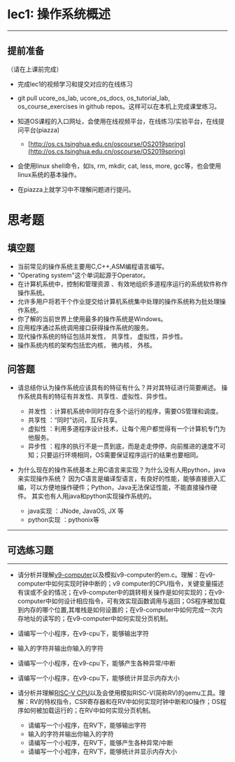 # lec1: 操作系统概述

---

## **提前准备**

（请在上课前完成）

* 完成lec1的视频学习和提交对应的在线练习
* git pull ucore\_os\_lab, ucore\_os\_docs, os\_tutorial\_lab, os\_course\_exercises in github repos。这样可以在本机上完成课堂练习。
* 知道OS课程的入口网址，会使用在线视频平台，在线练习/实验平台，在线提问平台\(piazza\)
  * [http://os.cs.tsinghua.edu.cn/oscourse/OS2019spring](http://os.cs.tsinghua.edu.cn/oscourse/OS2019spring)


* 会使用linux shell命令，如ls, rm, mkdir, cat, less, more, gcc等，也会使用linux系统的基本操作。
* 在piazza上就学习中不理解问题进行提问。



# 思考题

## 填空题

* 当前常见的操作系统主要用C,C++,ASM编程语言编写。
* "Operating system"这个单词起源于Operator。
* 在计算机系统中，控制和管理资源 、有效地组织多道程序运行的系统软件称作操作系统。
* 允许多用户将若干个作业提交给计算机系统集中处理的操作系统称为批处理操作系统。
* 你了解的当前世界上使用最多的操作系统是Windows。
* 应用程序通过系统调用接口获得操作系统的服务。
* 现代操作系统的特征包括并发性， 共享性， 虚拟性，异步性。
* 操作系统内核的架构包括宏内核， 微内核， 外核。


## 问答题

- 请总结你认为操作系统应该具有的特征有什么？并对其特征进行简要阐述。
    操作系统具有的特征有并发性、共享性、虚拟性、异步性。
    - 并发性 ：计算机系统中同时存在多个运行的程序，需要OS管理和调度。
    - 共享性 ：“同时”访问，互斥共享。
    - 虚拟性 ：利用多道程序设计技术，让每个用户都觉得有一个计算机专门为他服务。
    - 异步性 ：程序的执行不是一贯到底，而是走走停停，向前推进的速度不可知；只要运行环境相同，OS需要保证程序运行的结果也要相同。

- 为什么现在的操作系统基本上用C语言来实现？为什么没有人用python，java来实现操作系统？
    因为C语言是编译型语言，有良好的性能，能够直接嵌入汇编，可以方便地操作硬件；Python，Java无法保证性能，不能直接操作硬件。
    其实也有人用java和python实现操作系统的。

    - java实现 ：JNode, JavaOS, JX 等
    - python实现 ：pythonix等

---

## 可选练习题

---

- 请分析并理解[v9\-computer](https://github.com/chyyuu/os_tutorial_lab/blob/master/v9_computer/docs/v9_computer.md)以及模拟v9\-computer的em.c。理解：在v9\-computer中如何实现时钟中断的；v9 computer的CPU指令，关键变量描述有误或不全的情况；在v9\-computer中的跳转相关操作是如何实现的；在v9\-computer中如何设计相应指令，可有效实现函数调用与返回；OS程序被加载到内存的哪个位置,其堆栈是如何设置的；在v9\-computer中如何完成一次内存地址的读写的；在v9\-computer中如何实现分页机制。


- 请编写一个小程序，在v9-cpu下，能够输出字符


- 输入的字符并输出你输入的字符


- 请编写一个小程序，在v9-cpu下，能够产生各种异常/中断


- 请编写一个小程序，在v9-cpu下，能够统计并显示内存大小



- 请分析并理解[RISC-V CPU](http://www.riscvbook.com/chinese/)以及会使用模拟RISC\-V(简称RV)的qemu工具。理解：RV的特权指令，CSR寄存器和在RV中如何实现时钟中断和IO操作；OS程序如何被加载运行的；在RV中如何实现分页机制。
  - 请编写一个小程序，在RV下，能够输出字符
  - 输入的字符并输出你输入的字符
  - 请编写一个小程序，在RV下，能够产生各种异常/中断
  - 请编写一个小程序，在RV下，能够统计并显示内存大小
